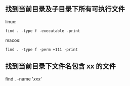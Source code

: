 ## 找到当前目录及子目录下所有可执行文件

linux:

```
find . -type f -executable -print
```

macos:

```
find . -type f -perm +111 -print
```

## 找到当前目录下文件名包含 xx 的文件

find . -name '*xxx*'